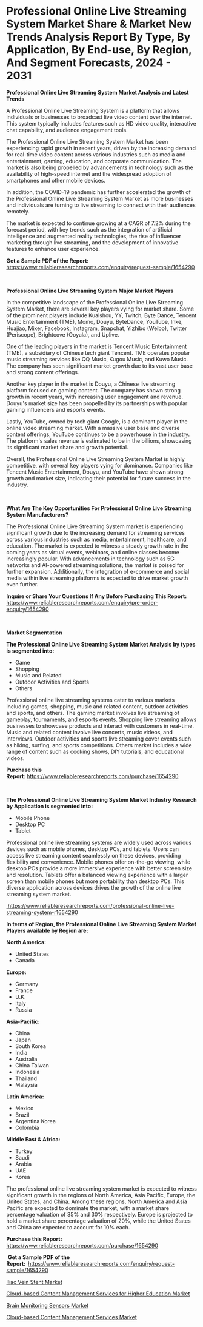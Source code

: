 <p><h1>Professional Online Live Streaming System Market Share & Market New Trends Analysis Report By Type, By Application, By End-use, By Region, And Segment Forecasts, 2024 - 2031</h1></p><p><strong>Professional Online Live Streaming System Market Analysis and Latest Trends</strong></p>
<p><p>A Professional Online Live Streaming System is a platform that allows individuals or businesses to broadcast live video content over the internet. This system typically includes features such as HD video quality, interactive chat capability, and audience engagement tools.</p><p>The Professional Online Live Streaming System Market has been experiencing rapid growth in recent years, driven by the increasing demand for real-time video content across various industries such as media and entertainment, gaming, education, and corporate communication. The market is also being propelled by advancements in technology such as the availability of high-speed internet and the widespread adoption of smartphones and other mobile devices.</p><p>In addition, the COVID-19 pandemic has further accelerated the growth of the Professional Online Live Streaming System Market as more businesses and individuals are turning to live streaming to connect with their audiences remotely.</p><p>The market is expected to continue growing at a CAGR of 7.2% during the forecast period, with key trends such as the integration of artificial intelligence and augmented reality technologies, the rise of influencer marketing through live streaming, and the development of innovative features to enhance user experience.</p></p>
<p><strong>Get a Sample PDF of the Report:&nbsp;</strong> <a href="https://www.reliableresearchreports.com/enquiry/request-sample/1654290">https://www.reliableresearchreports.com/enquiry/request-sample/1654290</a></p>
<p>&nbsp;</p>
<p><strong>Professional Online Live Streaming System Major Market Players</strong></p>
<p><p>In the competitive landscape of the Professional Online Live Streaming System Market, there are several key players vying for market share. Some of the prominent players include Kuaishou, YY, Twitch, Byte Dance, Tencent Music Entertainment (TME), Momo, Douyu, ByteDance, YouTube, Inke, Huajiao, Mixer, Facebook, Instagram, Snapchat, Yizhibo (Weibo), Twitter (Periscope), Brightcove (Ooyala), and Uplive.</p><p>One of the leading players in the market is Tencent Music Entertainment (TME), a subsidiary of Chinese tech giant Tencent. TME operates popular music streaming services like QQ Music, Kugou Music, and Kuwo Music. The company has seen significant market growth due to its vast user base and strong content offerings.</p><p>Another key player in the market is Douyu, a Chinese live streaming platform focused on gaming content. The company has shown strong growth in recent years, with increasing user engagement and revenue. Douyu's market size has been propelled by its partnerships with popular gaming influencers and esports events.</p><p>Lastly, YouTube, owned by tech giant Google, is a dominant player in the online video streaming market. With a massive user base and diverse content offerings, YouTube continues to be a powerhouse in the industry. The platform's sales revenue is estimated to be in the billions, showcasing its significant market share and growth potential.</p><p>Overall, the Professional Online Live Streaming System Market is highly competitive, with several key players vying for dominance. Companies like Tencent Music Entertainment, Douyu, and YouTube have shown strong growth and market size, indicating their potential for future success in the industry.</p></p>
<p>&nbsp;</p>
<p><strong>What Are The Key Opportunities For Professional Online Live Streaming System Manufacturers?</strong></p>
<p><p>The Professional Online Live Streaming System market is experiencing significant growth due to the increasing demand for streaming services across various industries such as media, entertainment, healthcare, and education. The market is expected to witness a steady growth rate in the coming years as virtual events, webinars, and online classes become increasingly popular. With advancements in technology such as 5G networks and AI-powered streaming solutions, the market is poised for further expansion. Additionally, the integration of e-commerce and social media within live streaming platforms is expected to drive market growth even further.</p></p>
<p><strong>Inquire or Share Your Questions If Any Before Purchasing This Report:</strong> <a href="https://www.reliableresearchreports.com/enquiry/pre-order-enquiry/1654290">https://www.reliableresearchreports.com/enquiry/pre-order-enquiry/1654290</a></p>
<p>&nbsp;</p>
<p><strong>Market Segmentation</strong></p>
<p><strong>The Professional Online Live Streaming System Market Analysis by types is segmented into:</strong></p>
<p><ul><li>Game</li><li>Shopping</li><li>Music and Related</li><li>Outdoor Activities and Sports</li><li>Others</li></ul></p>
<p><p>Professional online live streaming systems cater to various markets including games, shopping, music and related content, outdoor activities and sports, and others. The gaming market involves live streaming of gameplay, tournaments, and esports events. Shopping live streaming allows businesses to showcase products and interact with customers in real-time. Music and related content involve live concerts, music videos, and interviews. Outdoor activities and sports live streaming cover events such as hiking, surfing, and sports competitions. Others market includes a wide range of content such as cooking shows, DIY tutorials, and educational videos.</p></p>
<p><strong>Purchase this Report:&nbsp;</strong><a href="https://www.reliableresearchreports.com/purchase/1654290">https://www.reliableresearchreports.com/purchase/1654290</a></p>
<p>&nbsp;</p>
<p><strong>The Professional Online Live Streaming System Market Industry Research by Application is segmented into:</strong></p>
<p><ul><li>Mobile Phone</li><li>Desktop PC</li><li>Tablet</li></ul></p>
<p><p>Professional online live streaming systems are widely used across various devices such as mobile phones, desktop PCs, and tablets. Users can access live streaming content seamlessly on these devices, providing flexibility and convenience. Mobile phones offer on-the-go viewing, while desktop PCs provide a more immersive experience with better screen size and resolution. Tablets offer a balanced viewing experience with a larger screen than mobile phones but more portability than desktop PCs. This diverse application across devices drives the growth of the online live streaming system market.</p></p>
<p><a href="https://www.reliableresearchreports.com/professional-online-live-streaming-system-r1654290">&nbsp;https://www.reliableresearchreports.com/professional-online-live-streaming-system-r1654290</a></p>
<p><strong>In terms of Region, the Professional Online Live Streaming System Market Players available by Region are:</strong></p>
<p>
    <p> <strong> North America: </strong>
        <ul>
            <li>United States</li>
            <li>Canada</li>
        </ul>
        </p> 
    <p> <strong> Europe: </strong>
        <ul>
            <li>Germany</li>
            <li>France</li>
            <li>U.K.</li>
            <li>Italy</li>
            <li>Russia</li>
        </ul>
        </p> 
    <p> <strong> Asia-Pacific: </strong>
        <ul>
            <li>China</li>
            <li>Japan</li>
            <li>South Korea</li>
            <li>India</li>
            <li>Australia</li>
            <li>China Taiwan</li>
            <li>Indonesia</li>
            <li>Thailand</li>
            <li>Malaysia</li>
        </ul>
        </p> 
    <p> <strong> Latin America: </strong>
        <ul>
            <li>Mexico</li>
            <li>Brazil</li>
            <li>Argentina Korea</li>
            <li>Colombia</li>
        </ul>
        </p> 
    <p> <strong> Middle East & Africa: </strong>
        <ul>
            <li>Turkey</li>
            <li>Saudi</li>
            <li>Arabia</li>
            <li>UAE</li>
            <li>Korea</li>
        </ul>
    </p>
    </p>
<p><p>The professional online live streaming system market is expected to witness significant growth in the regions of North America, Asia Pacific, Europe, the United States, and China. Among these regions, North America and Asia Pacific are expected to dominate the market, with a market share percentage valuation of 35% and 30% respectively. Europe is projected to hold a market share percentage valuation of 20%, while the United States and China are expected to account for 10% each.</p></p>
<p><strong>Purchase this Report: </strong><a href="https://www.reliableresearchreports.com/purchase/1654290">https://www.reliableresearchreports.com/purchase/1654290</a></p>
<p>&nbsp;<strong>Get a Sample PDF of the Report:&nbsp;&nbsp;</strong><a href="https://www.reliableresearchreports.com/enquiry/request-sample/1654290">https://www.reliableresearchreports.com/enquiry/request-sample/1654290</a></p>
<p><strong></strong></p>
<p><p><a href="https://www.linkedin.com/pulse/global-iliac-vein-stent-market-size-expected-experience-7imhe?trackingId=A5sruu5KSi%2FXjRYGsg5zMA%3D%3D">Iliac Vein Stent Market</a></p><p><a href="https://github.com/smithy59/Market-Research-Report-List-1/blob/main/cloud-based-content-management-services-for-higher-education-market.md">Cloud-based Content Management Services for Higher Education Market</a></p><p><a href="https://www.linkedin.com/pulse/brain-monitoring-sensors-market-size-share-analysis-p3m1e?trackingId=NXT5m5Y%2BVtzhJZpA4YPXFw%3D%3D">Brain Monitoring Sensors Market</a></p><p><a href="https://github.com/jackCarlson644/Market-Research-Report-List-1/blob/main/cloud-based-content-management-services-market.md">Cloud-based Content Management Services Market</a></p></p>